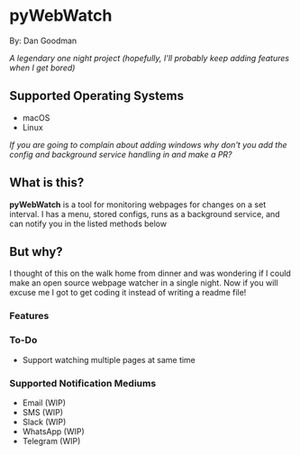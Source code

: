 # pyWebWatch

By: Dan Goodman

*A legendary one night project (hopefully, I'll probably keep adding features when I get bored)*

## Supported Operating Systems

- macOS
- Linux

*If you are going to complain about adding windows why don't you add the config and background service handling in and make a PR?*

## What is this?

**pyWebWatch** is a tool for monitoring webpages for changes on a set interval. I has a menu, stored configs, runs as a background service, and can notify you in the listed methods below

## But why?

I thought of this on the walk home from dinner and was wondering if I could make an open source webpage watcher in a single night. Now if you will excuse me I got to get coding it instead of writing a readme file!

### Features

### To-Do

- Support watching multiple pages at same time

### Supported Notification Mediums

- Email (WIP)
- SMS (WIP)
- Slack (WIP)
- WhatsApp (WIP)
- Telegram (WIP)
